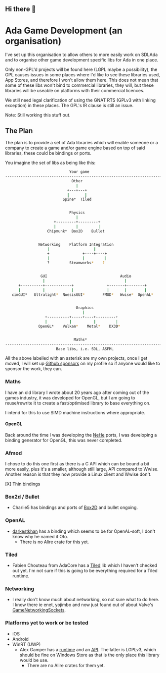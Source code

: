 ## Hi there 👋

<!--

**Here are some ideas to get you started:**

🙋‍♀️ A short introduction - what is your organization all about?
🌈 Contribution guidelines - how can the community get involved?
👩‍💻 Useful resources - where can the community find your docs? Is there anything else the community should know?
🍿 Fun facts - what does your team eat for breakfast?
🧙 Remember, you can do mighty things with the power of [Markdown](https://docs.github.com/github/writing-on-github/getting-started-with-writing-and-formatting-on-github/basic-writing-and-formatting-syntax)
-->

# Ada Game Development (an organisation)

I've set up this organisation to allow others to more easily work on SDLAda and to organise other game development specific libs for Ada in one place.

Only non-GPL'd projects will be found here (LGPL maybe a possibility), the GPL causes issues in some places where I'd like to see these libraries used, App Stores, and therefore I won't allow them here. This does not mean that some of these libs won't bind to commercial libraries, they will, but these libraries will be useable on platforms with their commercial licences.

We still need legal clarification of using the GNAT RTS (GPLv3 with linking exception) in these places. The GPL's IR clause is still an issue.

Note: Still working this stuff out.

## The Plan

The plan is to provide a set of Ada libraries which will enable someone or a company to create a game and/or game engine based on top of said libraries, these could be bindings or ports.

You imagine the set of libs as being like this:

```bash
                             Your game
-----------------------------------------------------------------------
                              Other
                                |
                            +---+---+
                            |       |
                          Spine*  Tiled


                             Physics
                                |
                      +---------+---------+
                      |         |         |
                   Chipmunk*  Box2D    Bullet


               Networking    Platform Integration
                   |                    |
                   +               +----+----+
                   |               |         |
                   ?         Steamworks*    ?


                GUI                                 Audio
                 |                                    |
      +----------+------------+               +-------+--------+
      |          |            |               |       |        |
   cimGUI*   Ultralight*  NoesisGUI*        FMOD*   Wwise*  OpenAL*


                                Graphics
                                   |
                  +----------+-----+----+---------+
                  |          |          |         |
               OpenGL*    Vulkan*    Metal*    DX3D*


                               Maths*
-----------------------------------------------------------------------
                       Base libs, i.e. SDL, ASFML

```

All the above labelled with an asterisk are my own projects, once I get moved, I will set up [Github sponsors](https://github.com/sponsors/Lucretia) on my profile so if anyone would like to sponsor the work, they can.

### Maths

I have an old library I wrote about 20 years ago after coming out of the games industry, it was developed for OpenGL, but I am going to reuse/rewrite it to create a fast/optimised library to base everything on.

I intend for this to use SIMD machine instructions where appropriate.

#### OpenGL

Back around the time I was developing the [NeHe](https://github.com/Lucretia/old_nehe_ada95) ports, I was developing a binding generator for OpenGL, this was never completed.

### Afmod

I chose to do this one first as there is a C API which can be bound a bit more easily, plus it's a smaller, although still large, API compared to Wwise. Another reason is that they now provide a Linux client and Wwise don't.

[X] Thin bindings

### Box2d / Bullet

* Charlie5 has bindings and ports of [Box2D](https://github.com/charlie5/Ada_Box2d) and bullet ongoing.

### OpenAL

* [darkestkhan](https://github.com/darkestkhan/oto) has a binding which seems to be for OpenAL-soft, I don't know why he named it Oto.
    * There is no Alire crate for this yet.

### Tiled

* Fabien Chouteau from AdaCore has a [Tiled](https://github.com/Fabien-Chouteau/tiled-code-gen) lib which I haven't checked out yet. I'm not sure if this is going to be everything required for a Tiled runtime.

### Networking

* I really don't know much about networking, so not sure what to do here. I know there ie enet, yojimbo and now just found out of about Valve's [GameNetworkingSockets](https://github.com/ValveSoftware/GameNetworkingSockets).

### Platforms yet to work or be tested

* iOS
* Android
* WinRT (UWP)
  * Alex Gamper has a [runtime](https://github.com/Alex-Gamper/Ada-WinRT-Runtime/) and an [API](https://github.com/Alex-Gamper/Ada-WinRT). The latter is LGPLv3, which should be fine on Windows Store as that is the only place this library would be use.
    * There are no Alire crates for them yet.
